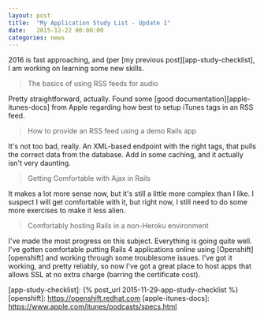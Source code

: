 ```yaml
---
layout: post
title:  "My Application Study List - Update 1"
date:   2015-12-22 00:00:00
categories: news
---
```

2016 is fast approaching, and (per
[my previous post][app-study-checklist],
 I am working on learning some new skills.

> The basics of using RSS feeds for audio

Pretty straightforward, actually. Found some [good documentation][apple-itunes-docs] from
Apple regarding how best to setup iTunes tags in an RSS feed.

> How to provide an RSS feed using a demo Rails app

It's not too bad, really. An XML-based endpoint with the right tags,
that pulls the correct data from the database. Add in some caching,
and it actually isn't very daunting.

> Getting Comfortable with Ajax in Rails

It makes a lot more sense now, but it's still a little more complex
than I like. I suspect I will get comfortable with it, but right now,
I still need to do some more exercises to make it less alien.

> Comfortably hosting Rails in a non-Heroku environment

I've made the most progress on this subject. Everything is going quite
well. I've gotten comfortable putting Rails 4 applications online using
[Openshift][openshift] and working through some troublesome issues.
I've got it working, and pretty reliably, so now I've got a great place
to host apps that allows SSL at no extra charge (barring the certificate
cost).

[app-study-checklist]:  {% post_url 2015-11-29-app-study-checklist %}
[openshift]:            https://openshift.redhat.com
[apple-itunes-docs]:    https://www.apple.com/itunes/podcasts/specs.html
